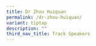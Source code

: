 ```yaml
---
title: Dr Zhou Huiquan
permalink: /dr-zhou-huiquan/
variant: tiptap
description: ""
third_nav_title: Track Speakers
---
```

